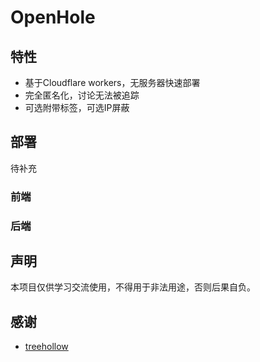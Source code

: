 # OpenHole

## 特性

- 基于Cloudflare workers，无服务器快速部署
- 完全匿名化，讨论无法被追踪
- 可选附带标签，可选IP屏蔽

## 部署

待补充

### 前端

### 后端

## 声明

本项目仅供学习交流使用，不得用于非法用途，否则后果自负。

## 感谢

- [treehollow](https://github.com/treehollow)